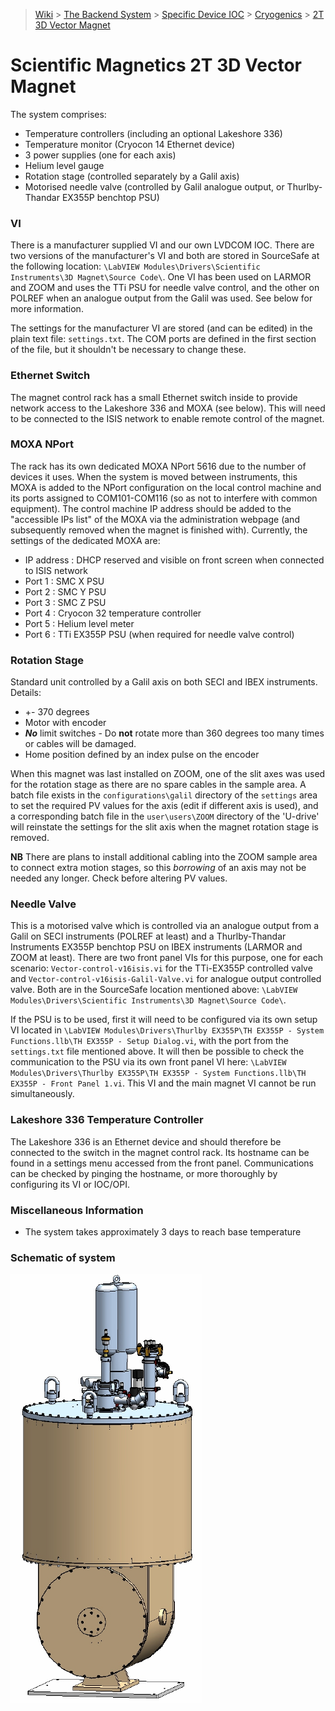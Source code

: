 > [Wiki](Home) > [The Backend System](The-Backend-System) > [Specific Device IOC](Specific-Device-IOC) > [Cryogenics](Cryogenics) > [2T 3D Vector Magnet](2T-3D-Vector-magnet)

# Scientific Magnetics 2T 3D Vector Magnet

The system comprises: 
* Temperature controllers (including an optional Lakeshore 336)
* Temperature monitor (Cryocon 14 Ethernet device)
* 3 power supplies (one for each axis)
* Helium level gauge
* Rotation stage (controlled separately by a Galil axis)
* Motorised needle valve (controlled by Galil analogue output, or Thurlby-Thandar EX355P benchtop PSU)

### VI

There is a manufacturer supplied VI and our own LVDCOM IOC.  There are two versions of the manufacturer's VI and both are stored in SourceSafe at the following location: `\LabVIEW Modules\Drivers\Scientific Instruments\3D Magnet\Source Code\`.  One VI has been used on LARMOR and ZOOM and uses the TTi PSU for needle valve control, and the other on POLREF when an analogue output from the Galil was used.  See below for more information.

The settings for the manufacturer VI are stored (and can be edited) in the plain text file: `settings.txt`.  The COM ports are defined in the first section of the file, but it shouldn't be necessary to change these.

### Ethernet Switch

The magnet control rack has a small Ethernet switch inside to provide network access to the Lakeshore 336 and MOXA (see below).  This will need to be connected to the ISIS network to enable remote control of the magnet.

### MOXA NPort

The rack has its own dedicated MOXA NPort 5616 due to the number of devices it uses.  When the system is moved between instruments, this MOXA is added to the NPort configuration on the local control machine and its ports assigned to COM101-COM116 (so as not to interfere with common equipment).  The control machine IP address should be added to the "accessible IPs list" of the MOXA via the administration webpage (and subsequently removed when the magnet is finished with).  Currently, the settings of the dedicated MOXA are:

* IP address : DHCP reserved and visible on front screen when connected to ISIS network
* Port 1 : SMC X PSU
* Port 2 : SMC Y PSU
* Port 3 : SMC Z PSU
* Port 4 : Cryocon 32 temperature controller
* Port 5 : Helium level meter
* Port 6 : TTi EX355P PSU (when required for needle valve control)

### Rotation Stage

Standard unit controlled by a Galil axis on both SECI and IBEX instruments.  Details:

* +- 370 degrees
* Motor with encoder
* **_No_** limit switches - Do **not** rotate more than 360 degrees too many times or cables will be damaged.
* Home position defined by an index pulse on the encoder

When this magnet was last installed on ZOOM, one of the slit axes was used for the rotation stage as there are no spare cables in the sample area.  A batch file exists in the `configurations\galil` directory of the `settings` area to set the required PV values for the axis (edit if different axis is used), and a corresponding batch file in the `user\users\ZOOM` directory of the 'U-drive' will reinstate the settings for the slit axis when the magnet rotation stage is removed.

**NB** There are plans to install additional cabling into the ZOOM sample area to connect extra motion stages, so this _borrowing_ of an axis may not be needed any longer.  Check before altering PV values.

### Needle Valve

This is a motorised valve which is controlled via an analogue output from a Galil on SECI instruments (POLREF at least) and a Thurlby-Thandar Instruments EX355P benchtop PSU on IBEX instruments (LARMOR and ZOOM at least).  There are two front panel VIs for this purpose, one for each scenario: `Vector-control-v16isis.vi` for the TTi-EX355P controlled valve and `Vector-control-v16isis-Galil-Valve.vi` for analogue output controlled valve.  Both are in the SourceSafe location mentioned above: `\LabVIEW Modules\Drivers\Scientific Instruments\3D Magnet\Source Code\`.

If the PSU is to be used, first it will need to be configured via its own setup VI located in `\LabVIEW Modules\Drivers\Thurlby EX355P\TH EX355P - System Functions.llb\TH EX355P - Setup Dialog.vi`, with the port from the `settings.txt` file mentioned above.  It will then be possible to check the communication to the PSU via its own front panel VI here: `\LabVIEW Modules\Drivers\Thurlby EX355P\TH EX355P - System Functions.llb\TH EX355P - Front Panel 1.vi`.  This VI and the main magnet VI cannot be run simultaneously.

### Lakeshore 336 Temperature Controller

The Lakeshore 336 is an Ethernet device and should therefore be connected to the switch in the magnet control rack.  Its hostname can be found in a settings menu accessed from the front panel.  Communications can be checked by pinging the hostname, or more thoroughly by configuring its VI or IOC/OPI.

### Miscellaneous Information

* The system takes approximately 3 days to reach base temperature

### Schematic of system

![Schematic of system](https://github.com/ISISComputingGroup/ibex_developers_manual/blob/master/images/Scientific%20Magnetics%203D%20Vector%20Magnet%20System.png)